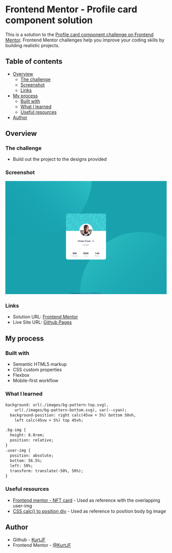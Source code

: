 # Frontend Mentor - Profile card component solution

This is a solution to the [Profile card component challenge on Frontend Mentor](https://www.frontendmentor.io/challenges/profile-card-component-cfArpWshJ). Frontend Mentor challenges help you improve your coding skills by building realistic projects. 

## Table of contents

- [Overview](#overview)
  - [The challenge](#the-challenge)
  - [Screenshot](#screenshot)
  - [Links](#links)
- [My process](#my-process)
  - [Built with](#built-with)
  - [What I learned](#what-i-learned)
  - [Useful resources](#useful-resources)
- [Author](#author)


## Overview

### The challenge

- Build out the project to the designs provided

### Screenshot

![](./screenshot.png)

### Links

- Solution URL: [Frontend Mentor](https://www.frontendmentor.io/solutions/profile-card-component-ljf3S-bZqX)
- Live Site URL: [Github Pages](https://kurtjf.github.io/frontend-mentor/profile-card/)

## My process

### Built with

- Semantic HTML5 markup
- CSS custom properties
- Flexbox
- Mobile-first workflow

### What I learned

```css: positioning the body background image
background: url(./images/bg-pattern-top.svg),
    url(./images/bg-pattern-bottom.svg), var(--cyan);
  background-position: right calc(45vw + 5%) bottom 50vh,
    left calc(45vw + 5%) top 45vh;
```
```css: making the user-img overlap
.bg-img {
  height: 8.8rem;
  position: relative;
}
.user-img {
  position: absolute;
  bottom: 56.5%;
  left: 50%;
  transform: translate(-50%, 50%);
}
```

### Useful resources

- [Frontend mentor - NFT card](https://github.com/KurtJF/frontend-mentor/blob/main/nft-card/styles.css) - Used as reference with the overlapping user-img
- [CSS calc() to position div](https://stackoverflow.com/questions/41929784/css-calc-to-position-a-div) - Used as reference to position body bg image

## Author

- Github - [KurtJF](https://github.com/KurtJF)
- Frontend Mentor - [@KurtJF](https://www.frontendmentor.io/profile/KurtJF)
